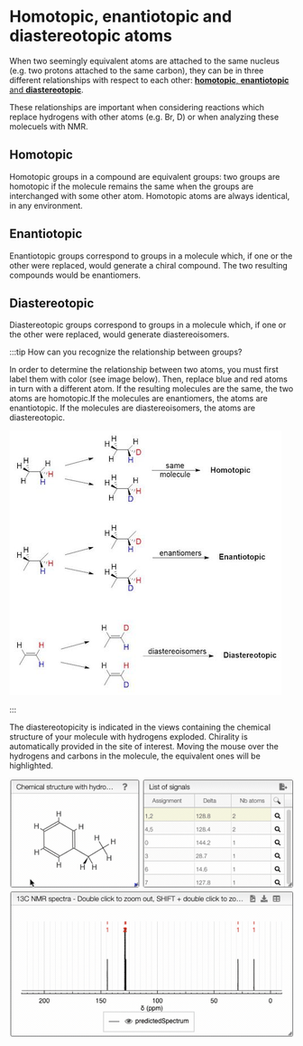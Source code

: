 # Homotopic, enantiotopic and diastereotopic atoms

When two seemingly equivalent atoms are attached to the same nucleus (e.g. two protons attached to the same carbon), they can be in three different relationships with respect to each other: [**homotopic**, **enantiotopic** and **diastereotopic**](https://en.wikipedia.org/wiki/Topicity).

These relationships are important when considering reactions which replace hydrogens with other atoms (e.g. Br, D) or when analyzing these molecuels with NMR.

## Homotopic

Homotopic groups in a compound are equivalent groups: two groups are homotopic if the molecule remains the same when the groups are interchanged with some other atom. Homotopic atoms are always identical, in any environment. 

## Enantiotopic

Enantiotopic groups correspond to groups in a molecule which, if one or the other were replaced, would generate a chiral compound. The two resulting compounds would be enantiomers. 

## Diastereotopic

Diastereotopic groups correspond to groups in a molecule which, if one or the other were replaced, would generate diastereoisomers. 

:::tip How can you recognize the relationship between groups?

In order to determine the relationship between two atoms, you must first label them with color (see image below). Then, replace blue and red atoms in turn with a different atom. If the resulting molecules are the same, the two atoms are homotopic.If the molecules are enantiomers, the atoms are enantiotopic. If the molecules are diastereoisomers, the atoms are diastereotopic. 

![image](topicity.jpg)

:::

The diastereotopicity is indicated in the views containing the chemical structure of your molecule with hydrogens exploded. Chirality is automatically provided in the site of interest. Moving the mouse over the hydrogens and carbons in the molecule, the equivalent ones will be highlighted. 

![equivalent atoms](equivalence.gif)


